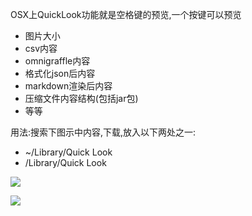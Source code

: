 OSX上QuickLook功能就是空格键的预览,一个按键可以预览 

- 图片大小
- csv内容
- omnigraffle内容
- 格式化json后内容
- markdown渲染后内容
- 压缩文件内容结构(包括jar包)
- 等等

用法:搜索下图示中内容,下载,放入以下两处之一: 

- ~/Library/Quick Look
- /Library/Quick Look

![](https://o4dyfn0ef.qnssl.com/image/Screen%20Shot%202016-02-28%20at%2000.49.06.png?imageView2/2/h/400) 

![](https://o4dyfn0ef.qnssl.com/image/Screen%20Shot%202016-02-28%20at%2000.48.46.png?imageView2/2/h/400) 